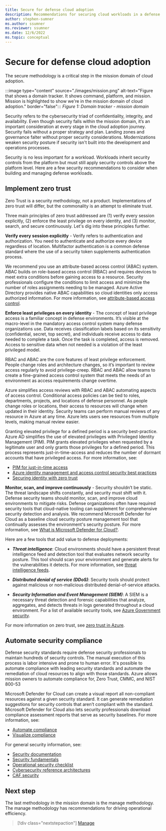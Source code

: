 ```yaml
---
title: Secure for defense cloud adoption
description: Recommendations for securing cloud workloads in a defense organization
author: stephen-sumner
ms.author: ssumner
ms.reviewer: ssumner
ms.date: 12/6/2022
ms.topic: conceptual
---
```

# Secure for defense cloud adoption

The secure methodology is a critical step in the mission domain of cloud adoption.

:::image type="content" source="./images/mission.png" alt-text="Figure that shows a domain tracker. It shows command, platform, and mission. Mission is highlighted to show we're in the mission domain of cloud adoption." border="false":::
*Figure 1: Domain tracker - mission domain*

Security refers to the cybersecurity triad of confidentiality, integrity, and availability. Even though security falls within the mission domain, it’s an important consideration at every stage in the cloud adoption journey. Security fails without a proper strategy and plan. Landing zones and governance falter without proper security considerations. Modernizations weaken security posture if security isn't built into the development and operations processes.

Security is no less important for a workload. Workloads inherit security controls from the platform but must still apply security controls above the platform level. Here are a few security recommendations to consider when building and managing defense workloads.

## Implement zero trust

Zero Trust is a security methodology, not a product. Implementations of zero trust will differ, but the commonality is an attempt to eliminate trust.

Three main principles of zero trust addressed are (1) verify every session explicitly, (2) enforce the least privilege on every identity, and (3) monitor, search, and secure continuously. Let's dig into these principles further.

**Verify every session explicitly** - Verify refers to authentication and authorization. You need to authenticate and authorize every device regardless of location. Multifactor authentication is a common defense standard where the use of a security token supplements authentication process.

We recommend you use an attribute-based access control (ABAC) system. ABAC builds on role-based access control (RBAC) and requires devices to meet extra conditions before gaining access to a resource. Security professionals configure the conditions to limit access and minimize the number of roles assignments needing to be managed. Azure Active Directory provides native ABAC capabilities so cloud identities only access authorized information. For more information, see [attribute-based access control](/azure/role-based-access-control/conditions-overview).

**Enforce least privileges on every identity** - The concept of least privilege access is a familiar concept in defense environments. It’s visible at the macro-level in the mandatory access control system many defense organizations use. Data receives classification labels based on its sensitivity (confidential, secret, top secret), and individuals receive access to data needed to complete a task.  Once the task is completed, access is removed. Access to sensitive data when not needed is a violation of the least privileged model.

RBAC and ABAC are the core features of least privilege enforcement. People change roles and architecture changes, so it’s important to review access regularly to avoid privilege-creep. RBAC and ABAC allow teams to create a fine-grained access control system that meets the needs of an environment as access requirements change overtime.

Azure simplifies access reviews with RBAC and ABAC automating aspects of access control. Conditional access policies can be tied to roles, departments, projects, and locations of defense personnel. As people change roles or locations, their access to resources will change when updated in their identity. Security teams can perform manual reviews of any resource in Azure at any time. Azure lets users see resources from multiple levels, making manual review easier.

Granting elevated privilege for a defined period is a security best-practice. Azure AD simplifies the use of elevated privileges with Privileged Identity Management (PIM). PIM grants elevated privileges when requested by a legitimate user and only grants those privileges for a defined period. This process represents just-in-time-access and reduces the number of dormant accounts that have privileged access. For more information, see:

- [PIM for just-in-time access](/azure/active-directory/roles/best-practices#2-use-privileged-identity-management-to-grant-just-in-time-access)
- [Azure identity management and access control security best practices](/azure/security/fundamentals/identity-management-best-practices)
- [Securing identity with zero trust](/security/zero-trust/deploy/identity)

**Monitor, scan, and improve continuously** - Security shouldn’t be static. The threat landscape shifts constantly, and security must shift with it. Defense security teams should monitor, scan, and improve cloud environments to mitigate risks. Defense organizations often have required security tools that cloud-native tooling can supplement for comprehensive security detection and analysis. We recommend Microsoft Defender for Cloud as a baseline cloud security posture management tool that continually assesses the environment's security posture. For more information, see [What is Microsoft Defender for Cloud?](/azure/defender-for-cloud/defender-for-cloud-introduction).

Here are a few tools that add value to defense deployments:

- ***Threat intelligence***: Cloud environments should have a persistent threat intelligence feed and detection tool that evaluates network security posture. This tool should scan your environment and generate alerts for the vulnerabilities it detects. For more information, see [threat intelligence feeds](/azure/sentinel/connect-threat-intelligence-tip).

- ***Distributed denial of service (DDoS)***: Security tools should protect against malicious or non-malicious distributed denial-of-service attacks.

- ***Security Information and Event Management (SIEM)***: A SIEM is a necessary threat detection and forensic capabilities that analyze, aggregates, and detects threats in logs generated throughout a cloud environment. For a list of available security tools, see [Azure Government security](/azure/azure-government/documentation-government-plan-security).

For more information on zero trust, see [zero trust in Azure](/security/zero-trust/).

## Automate security compliance

Defense security standards require defense security professionals to maintain hundreds of security controls. The manual execution of this process is labor intensive and prone to human error. It's possible to automate compliance with leading security standards and automate the remediation of cloud resources to align with those standards. Azure allows mission owners to automate compliance for, Zero Trust, CMMC, and NIST 800-53

Microsoft Defender for Cloud can create a visual report all non-compliant resources against a given security standard. It can generate remediation suggestions for security controls that aren’t compliant with the standard. Microsoft Defender for Cloud also lets security professionals download compliance assessment reports that serve as security baselines. For more information, see:

- [Automate compliance](/azure/defender-for-cloud/regulatory-compliance-dashboard)
- [Visualize compliance](/azure/defender-for-cloud/custom-dashboards-azure-workbooks)

For general security information, see:

- [Security documentation](/security/)
- [Security fundamentals](/azure/security/fundamentals/)
- [Operational security checklist](/azure/security/fundamentals/operational-checklist)
- [Cybersecurity reference architectures](/security/cybersecurity-reference-architecture/mcra)
- [CAF security](../../secure/index.md)

## Next step

The last methodology in the mission domain is the manage methodology. The manage methodology has recommendations for driving operational efficiency.

> [!div class="nextstepaction"]
> [Manage](manage.md)
